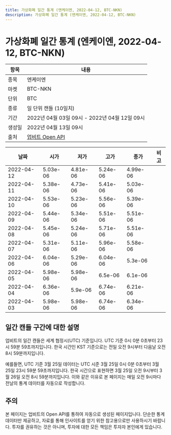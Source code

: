 ```yaml
---
title: 가상화폐 일간 통계 (엔케이엔, 2022-04-12, BTC-NKN)
description: 가상화폐 일간 통계 (엔케이엔, 2022-04-12, BTC-NKN)
---
```



가상화폐 일간 통계 (엔케이엔, 2022-04-12, BTC-NKN)
===

|항목|내용|
|--|--|
|종목|엔케이엔|
|마켓|BTC-NKN|
|단위|BTC|
|종류|일 단위 캔들 (10일치)|
|기간|2022년 04월 03일 09시 - 2022년 04월 12일 09시|
|생성일|2022년 04월 13일 09시|
|출처|[업비트 Open API](https://docs.upbit.com)|


|날짜|시가|저가|고가|종가|비고|
|--|--|--|--|--|--|
|2022-04-12|5.03e-06|4.81e-06|5.24e-06|4.99e-06|    |
|2022-04-11|5.38e-06|4.73e-06|5.41e-06|5.03e-06|    |
|2022-04-10|5.53e-06|5.23e-06|5.56e-06|5.39e-06|    |
|2022-04-09|5.44e-06|5.34e-06|5.51e-06|5.51e-06|    |
|2022-04-08|5.45e-06|5.24e-06|5.71e-06|5.51e-06|    |
|2022-04-07|5.31e-06|5.11e-06|5.96e-06|5.58e-06|    |
|2022-04-06|6.04e-06|5.29e-06|6.04e-06|5.3e-06|    |
|2022-04-05|5.98e-06|5.98e-06|6.5e-06|6.1e-06|    |
|2022-04-04|6.36e-06|5.9e-06|6.74e-06|6.21e-06|    |
|2022-04-03|5.98e-06|5.98e-06|6.74e-06|6.34e-06|    |


일간 캔들 구간에 대한 설명
---


업비트의 일간 캔들은 세계 협정시(UTC) 기준입니다. 
UTC 기준 0시 0분 0초부터 23시 59분 59초까지입니다. 
한국 시간인 KST 기준으로는 전일 오전 9시부터 다음날 오전 8시 59분까지입니다. 


예를들면, UTC 기준 3월 25일 데이터는 UTC 시준 3월 25일 0시 0분 0초부터 3월 25일 23시 59분 59초까지입니다. 
한국 시간으로 표현하면 3월 25일 오전 9시부터 3월 26일 오전 8시 59분까지입니다. 
이와 같은 이유로 본 페이지는 매일 오전 9시마다 전날의 통계 데이터를 자동으로 작성합니다. 


주의
---


본 페이지는 업비트의 Open API를 통하여 자동으로 생성된 페이지입니다. 
단순한 통계 데이터만 제공하고, 자료를 통해 인사이트를 얻기 위한 참고용으로만 사용하시기 바랍니다. 
투자를 권유하는 것은 아니며, 투자에 대한 모든 책임은 투자자 본인에게 있습니다. 
